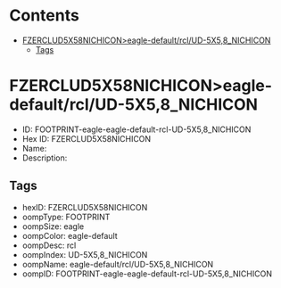 



Contents
========

* [FZERCLUD5X58NICHICON>eagle-default/rcl/UD-5X5,8_NICHICON](#fzerclud5x58nichiconeagle-defaultrclud-5x58_nichicon)
	* [Tags](#tags)

# FZERCLUD5X58NICHICON>eagle-default/rcl/UD-5X5,8_NICHICON

- ID: FOOTPRINT-eagle-eagle-default-rcl-UD-5X5,8_NICHICON
- Hex ID: FZERCLUD5X58NICHICON
- Name: 
- Description: 

## Tags

- hexID: FZERCLUD5X58NICHICON
- oompType: FOOTPRINT
- oompSize: eagle
- oompColor: eagle-default
- oompDesc: rcl
- oompIndex: UD-5X5,8_NICHICON
- oompName: eagle-default/rcl/UD-5X5,8_NICHICON
- oompID: FOOTPRINT-eagle-eagle-default-rcl-UD-5X5,8_NICHICON
